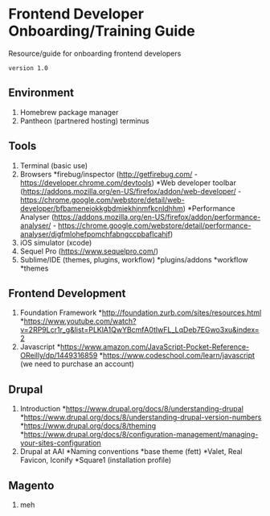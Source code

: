 # Frontend Developer Onboarding/Training Guide
Resource/guide for onboarding frontend developers

`version 1.0`

## Environment

1. Homebrew package manager
2. Pantheon (partnered hosting)
        terminus


## Tools

1. Terminal (basic use)
2. Browsers
  *firebug/inspector (http://getfirebug.com/ - https://developer.chrome.com/devtools)
  *Web developer toolbar (https://addons.mozilla.org/en-US/firefox/addon/web-developer/ - https://chrome.google.com/webstore/detail/web-developer/bfbameneiokkgbdmiekhjnmfkcnldhhm)
  *Performance Analyser (https://addons.mozilla.org/en-US/firefox/addon/performance-analyser/ - https://chrome.google.com/webstore/detail/performance-analyser/djgfmlohefpomchfabngccpbaflcahjf)
3. iOS simulator (xcode)
4. Sequel Pro (https://www.sequelpro.com/)
5. Sublime/IDE (themes, plugins, workflow)
  *plugins/addons
  *workflow
  *themes

    
## Frontend Development

1. Foundation Framework
  *http://foundation.zurb.com/sites/resources.html
  *https://www.youtube.com/watch?v=2RP9Lcr1r_g&list=PLKlA1QwYBcmfA0tIwFL_LqDeb7EGwo3xu&index=2 
2. Javascript
  *https://www.amazon.com/JavaScript-Pocket-Reference-OReilly/dp/1449316859
  *https://www.codeschool.com/learn/javascript (we need to purchase an account)


## Drupal
1. Introduction
  *https://www.drupal.org/docs/8/understanding-drupal
  *https://www.drupal.org/docs/8/understanding-drupal-version-numbers
  *https://www.drupal.org/docs/8/theming
  *https://www.drupal.org/docs/8/configuration-management/managing-your-sites-configuration 
2. Drupal at AAI
  *Naming conventions
  *base theme (fett)
  *Valet, Real Favicon, Iconify
  *Square1 (installation profile)


## Magento
1. meh